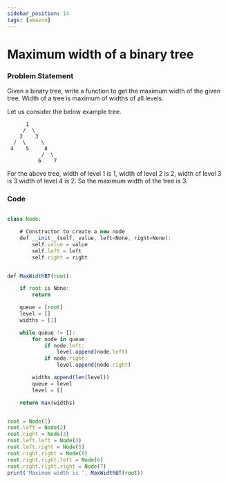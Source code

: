```yaml
---
sidebar_position: 14
tags: [amazon]
---
```


# Maximum width of a binary tree

### Problem Statement

Given a binary tree, write a function to get the maximum width of the given tree.
Width of a tree is maximum of widths of all levels.

Let us consider the below example tree.

          1
         /  \
        2    3
      /  \     \
     4    5     8
               /  \
              6    7

For the above tree,
width of level 1 is 1,
width of level 2 is 2,
width of level 3 is 3
width of level 4 is 2.
So the maximum width of the tree is 3.

### Code

```jsx title="Python Code"

class Node:

    # Constructor to create a new node
    def __init__(self, value, left=None, right=None):
        self.value = value
        self.left = left
        self.right = right


def MaxWidthBT(root):

    if root is None:
        return

    queue = [root]
    level = []
    widths = [1]

    while queue != []:
        for node in queue:
            if node.left:
                level.append(node.left)
            if node.right:
                level.append(node.right)

        widths.append(len(level))
        queue = level
        level = []

    return max(widths)


root = Node(1)
root.left = Node(2)
root.right = Node(3)
root.left.left = Node(4)
root.left.right = Node(5)
root.right.right = Node(8)
root.right.right.left = Node(6)
root.right.right.right = Node(7)
print('Maximum width is ', MaxWidthBT(root))

```
